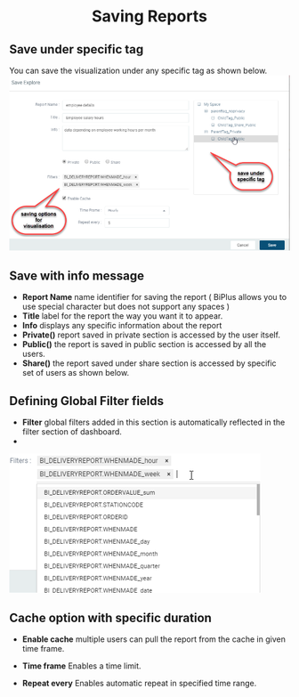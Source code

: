 <center><h1>Saving Reports</h1></center>

## Save under specific tag

You can save the visualization under any specific tag as shown below.
![enter image description here](https://raw.githubusercontent.com/sv18042016/fp1/e3b7bf2c45247e84daf15a733ebe46301c7a2004/images/saving%20report.png)

## Save with info message
- **Report Name** name identifier for saving the report ( BiPlus allows you to use special character but does not  support any spaces )
- **Title** label for the report the way you want it to appear.
- **Info** displays any specific information about the report
- **Private()** report saved in private section is accessed by the user itself.
- **Public()** the report is saved in public section is accessed by all the users.
-  **Share()** the report saved under share section is accessed by specific set of users as shown below.

## Defining Global Filter fields

- **Filter** global filters added in this section is automatically reflected in the filter section of  dashboard.
- 
![enter image description here](https://raw.githubusercontent.com/sv18042016/fp1/9b8eb3887fb798f871e12f13dddc254b0e845cc2/images/global_filter.png)

## Cache option with specific duration
- **Enable cache** multiple users can pull the report from the cache in given time frame.
- **Time frame** Enables a time limit.

- **Repeat every** Enables automatic repeat in specified time range.


<!--stackedit_data:
eyJoaXN0b3J5IjpbMTY3MTU2ODEzNF19
-->